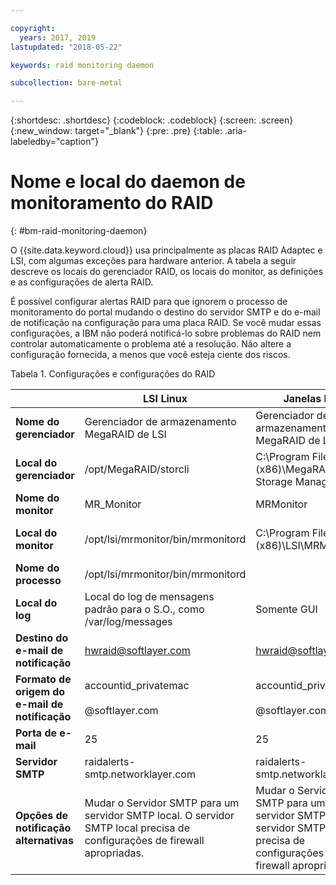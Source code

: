 ```yaml
---

copyright:
  years: 2017, 2019
lastupdated: "2018-05-22"

keywords: raid monitoring daemon

subcollection: bare-metal

---
```


{:shortdesc: .shortdesc}
{:codeblock: .codeblock}
{:screen: .screen}
{:new_window: target="_blank"}
{:pre: .pre}
{:table: .aria-labeledby="caption"}

# Nome e local do daemon de monitoramento do RAID
{: #bm-raid-monitoring-daemon}

O {{site.data.keyword.cloud}} usa principalmente as placas RAID Adaptec e LSI, com algumas exceções para hardware
anterior. A tabela a seguir descreve os locais do gerenciador RAID, os locais do monitor, as definições e as
configurações de alerta RAID.

É possível configurar alertas RAID para que ignorem o processo de monitoramento do portal mudando o destino do servidor SMTP
e do e-mail de notificação na configuração para uma placa RAID. Se você mudar essas configurações, a IBM não poderá
notificá-lo sobre problemas do RAID nem controlar automaticamente o problema até a resolução. Não altere a configuração fornecida, a menos que você esteja ciente dos riscos.

<caption>Tabela 1. Configurações e configurações do RAID</caption>

||LSI Linux|Janelas LSI|Adaptec Linux|Adaptec Windows|
|---|---|---|---|---|
|**Nome do gerenciador**|Gerenciador de armazenamento MegaRAID de LSI|Gerenciador de armazenamento MegaRAID de LSI|Gerenciador de armazenamento Adaptec|Gerenciador de armazenamento Adaptec|
|**Local do gerenciador**|/opt/MegaRAID/storcli|C:\Program Files (x86)\MegaRAID Storage Manager|/usr/StorMan|C:\Program Files\Adaptec\Adaptec Storage Manager|
|**Nome do monitor**|MR_Monitor|MRMonitor|Gerenciador de eventos Adaptec|Gerenciador de eventos Adaptec|
|**Local do monitor**|/opt/lsi/mrmonitor/bin/mrmonitord|C:\Program Files (x86)\LSI\MRMonitor|/usr/StorMan|C:\Program Files\Adaptec\Adaptec Storage Manager|
|**Nome do processo**|/opt/lsi/mrmonitor/bin/mrmonitord|||||
|**Local do log**|Local do log de mensagens padrão para o S.O., como /var/log/messages|Somente GUI|/usr/StorMan/RaidEvtA.log|Somente GUI|
|**Destino do e-mail de notificação**|[hwraid@softlayer.com](mailto:hwraid@softlayer.com)|[hwraid@softlayer.com](mailto:hwraid@softlayer.com)|[hwraid@softlayer.com](mailto:hwraid@softlayer.com)|[hwraid@softlayer.com](mailto:hwraid@softlayer.com)|
|**Formato de origem do e-mail de notificação**|accountid_privatemac<br /><br />@softlayer.com|accountid_privatemac<br /><br />@softlayer.com|accountid_privatemac<br /><br />@softlayer.com|accountid_privatemac<br /><br />@softlayer.com|
|**Porta de e-mail**|25|25|25|25|
|**Servidor SMTP**|raidalerts-smtp.networklayer.com|raidalerts-smtp.networklayer.com|raidalerts-smtp.networklayer.com|raidalerts-smtp.networklayer.com|
|**Opções de notificação alternativas**|Mudar o Servidor SMTP para um servidor SMTP local. O servidor SMTP local precisa de configurações de firewall apropriadas.|Mudar o Servidor SMTP para um servidor SMTP local. O servidor SMTP local precisa de configurações de firewall apropriadas.|Mudar o Servidor SMTP para um servidor SMTP local. O servidor SMTP local precisa de configurações de firewall apropriadas.|Mudar o Servidor SMTP para um servidor SMTP local. O servidor SMTP local precisa de configurações de firewall apropriadas.|

